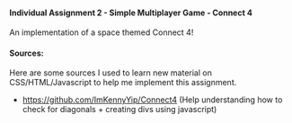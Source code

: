 #### Individual Assignment 2 - Simple Multiplayer Game - Connect 4

An implementation of a space themed Connect 4!

#### Sources:
Here are some sources I used to learn new material on CSS/HTML/Javascript to help me implement this assignment.

- https://github.com/ImKennyYip/Connect4 (Help understanding how to check for diagonals + creating divs using javascript)
